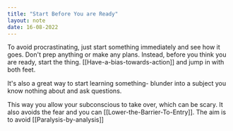 ```yaml
---
title: "Start Before You are Ready"
layout: note
date: 16-08-2022
---
```


To avoid procrastinating, just start something immediately and see how it goes. Don't prep anything or make any plans. Instead, before you think you are ready, start the thing. [[Have-a-bias-towards-action]] and jump in with both feet.

It's also a great way to start learning something- blunder into a subject you know nothing about and ask questions.

This way you allow your subconscious to take over, which can be scary. It also avoids the fear and you can [[Lower-the-Barrier-To-Entry]]. The aim is to avoid [[Paralysis-by-analysis]]



